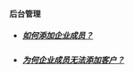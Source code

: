 #### 后台管理

* ##### [如何添加企业成员？](https://worktile.com/club/baike/b794026fbdb540819418db0755ed6d17) 

* ##### [为何企业成员无法添加客户？](https://worktile.com/club/baike/b82dcce25b2542dcbdac59384ca0b074) 